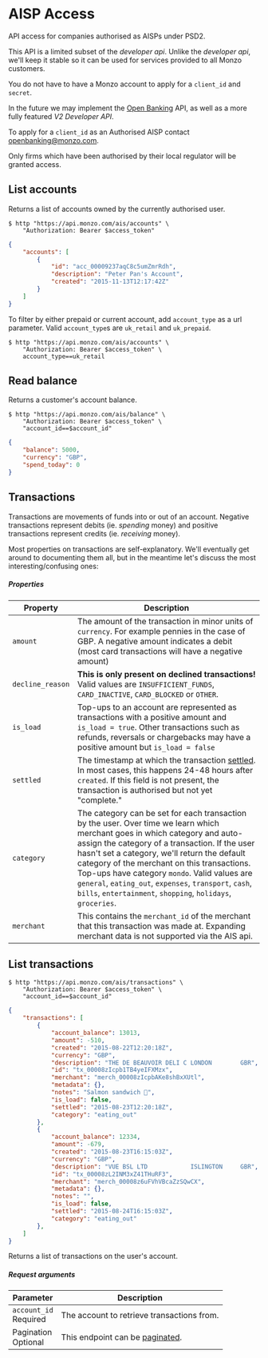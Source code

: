 # AISP Access

API access for companies authorised as AISPs under PSD2.

This API is a limited subset of the *developer api*. Unlike the *developer api*, we'll keep it stable so it can be used for services provided to all Monzo customers.

You do not have to have a Monzo account to apply for a `client_id` and `secret`.

In the future we may implement the [Open Banking](https://www.openbanking.org.uk) API, as well as a more fully featured *V2 Developer API*.

To apply for a `client_id` as an Authorised AISP contact openbanking@monzo.com.

Only firms which have been authorised by their local regulator will be granted access.

## List accounts

Returns a list of accounts owned by the currently authorised user.

```shell
$ http "https://api.monzo.com/ais/accounts" \
    "Authorization: Bearer $access_token"
```

```json
{
    "accounts": [
        {
            "id": "acc_00009237aqC8c5umZmrRdh",
            "description": "Peter Pan's Account",
            "created": "2015-11-13T12:17:42Z"
        }
    ]
}
```

To filter by either prepaid or current account, add `account_type` as a url parameter.
Valid `account_type`s are `uk_retail` and `uk_prepaid`.

```shell
$ http "https://api.monzo.com/ais/accounts" \
    "Authorization: Bearer $access_token" \
    account_type==uk_retail
```

## Read balance

Returns a customer's account balance.

```shell
$ http "https://api.monzo.com/ais/balance" \
    "Authorization: Bearer $access_token" \
    "account_id==$account_id"
```

```json
{
	"balance": 5000,
	"currency": "GBP",
	"spend_today": 0
}
```

## Transactions

Transactions are movements of funds into or out of an account. Negative transactions represent debits (ie. *spending* money) and positive transactions represent credits (ie. *receiving* money).

Most properties on transactions are self-explanatory. We'll eventually get around to documenting them all, but in the meantime let's discuss the most interesting/confusing ones:

##### Properties

<span class="hide">Property</span> | <span class="hide">Description</span>
-----------------------------------|--------------------------------------
`amount`         | The amount of the transaction in minor units of `currency`. For example pennies in the case of GBP. A negative amount indicates a debit (most card transactions will have a negative amount)
`decline_reason` | **This is only present on declined transactions!** Valid values are `INSUFFICIENT_FUNDS`, `CARD_INACTIVE`, `CARD_BLOCKED` or `OTHER`.
`is_load`        | Top-ups to an account are represented as transactions with a positive amount and `is_load = true`. Other transactions such as refunds, reversals or chargebacks may have a positive amount but `is_load = false`
`settled`        | The timestamp at which the transaction [settled](http://blog.unibulmerchantservices.com/authorization-clearing-and-settlement-of-mastercard-transactions/). In most cases, this happens 24-48 hours after `created`. If this field is not present, the transaction is authorised but not yet "complete."
`category`       | The category can be set for each transaction by the user. Over time we learn which merchant goes in which category and auto-assign the category of a transaction. If the user hasn't set a category, we'll return the default category of the merchant on this transactions. Top-ups have category `mondo`. Valid values are `general`, `eating_out`, `expenses`, `transport`, `cash`, `bills`, `entertainment`, `shopping`, `holidays`, `groceries`.
`merchant`       | This contains the `merchant_id` of the merchant that this transaction was made at. Expanding merchant data is not supported via the AIS api.

## List transactions

```shell
$ http "https://api.monzo.com/ais/transactions" \
    "Authorization: Bearer $access_token" \
    "account_id==$account_id"
```

```json
{
    "transactions": [
        {
            "account_balance": 13013,
            "amount": -510,
            "created": "2015-08-22T12:20:18Z",
            "currency": "GBP",
            "description": "THE DE BEAUVOIR DELI C LONDON        GBR",
            "id": "tx_00008zIcpb1TB4yeIFXMzx",
            "merchant": "merch_00008zIcpbAKe8shBxXUtl",
            "metadata": {},
            "notes": "Salmon sandwich 🍞",
            "is_load": false,
            "settled": "2015-08-23T12:20:18Z",
            "category": "eating_out"
        },
        {
            "account_balance": 12334,
            "amount": -679,
            "created": "2015-08-23T16:15:03Z",
            "currency": "GBP",
            "description": "VUE BSL LTD            ISLINGTON     GBR",
            "id": "tx_00008zL2INM3xZ41THuRF3",
            "merchant": "merch_00008z6uFVhVBcaZzSQwCX",
            "metadata": {},
            "notes": "",
            "is_load": false,
            "settled": "2015-08-24T16:15:03Z",
            "category": "eating_out"
        },
    ]
}
```

Returns a list of transactions on the user's account.

##### Request arguments

<span class="hide">Parameter</span> | <span class="hide">Description</span>
------------------------------------|--------------------------------------
`account_id`<br><span class="label notice">Required</span>|The account to retrieve transactions from.
Pagination<br><span class="label">Optional</span>|This endpoint can be [paginated](#pagination).
